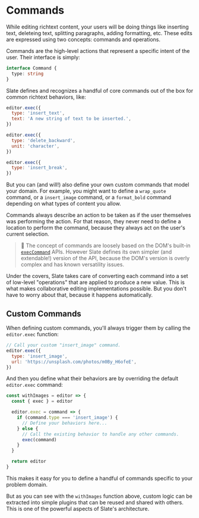 # Commands

While editing richtext content, your users will be doing things like inserting text, deleteing text, splitting paragraphs, adding formatting, etc. These edits are expressed using two concepts: commands and operations.

Commands are the high-level actions that represent a specific intent of the user. Their interface is simply:

```typescript
interface Command {
  type: string
}
```

Slate defines and recognizes a handful of core commands out of the box for common richtext behaviors, like:

```javascript
editor.exec({
  type: 'insert_text',
  text: 'A new string of text to be inserted.',
})

editor.exec({
  type: 'delete_backward',
  unit: 'character',
})

editor.exec({
  type: 'insert_break',
})
```

But you can \(and will!\) also define your own custom commands that model your domain. For example, you might want to define a `wrap_quote` command, or a `insert_image` command, or a `format_bold` command depending on what types of content you allow.

Commands always describe an action to be taken as if the user themselves was performing the action. For that reason, they never need to define a location to perform the command, because they always act on the user's current selection.

> 🤖 The concept of commands are loosely based on the DOM's built-in [`execCommand`](https://developer.mozilla.org/en-US/docs/Web/API/Document/execCommand) APIs. However Slate defines its own simpler \(and extendable!\) version of the API, because the DOM's version is overly complex and has known versatility issues.

Under the covers, Slate takes care of converting each command into a set of low-level "operations" that are applied to produce a new value. This is what makes collaborative editing implementations possible. But you don't have to worry about that, because it happens automatically.

## Custom Commands

When defining custom commands, you'll always trigger them by calling the `editor.exec` function:

```javascript
// Call your custom "insert_image" command.
editor.exec({
  type: 'insert_image',
  url: 'https://unsplash.com/photos/m0By_H6ofeE',
})
```

And then you define what their behaviors are by overriding the default `editor.exec` command:

```javascript
const withImages = editor => {
  const { exec } = editor

  editor.exec = command => {
    if (command.type === 'insert_image') {
      // Define your behaviors here...
    } else {
      // Call the existing behavior to handle any other commands.
      exec(command)
    }
  }

  return editor
}
```

This makes it easy for you to define a handful of commands specific to your problem domain.

But as you can see with the `withImages` function above, custom logic can be extracted into simple plugins that can be reused and shared with others. This is one of the powerful aspects of Slate's architecture.


